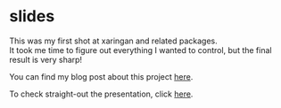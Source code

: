 # slides
This was my first shot at xaringan and related packages.  
It took me time to figure out everything I wanted to control, but the final result is very sharp!  

You can find my blog post about this project [here](https://agronomy.netlify.app/slide/2020-11-12-introtext/introtext/).  

To check straight-out the presentation, click [here](https://agronomy.netlify.app/slides/01-intro/deck.html#1).  


